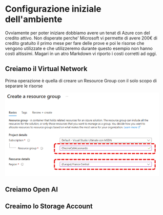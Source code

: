 # Configurazione iniziale dell'ambiente

Ovviamente per poter iniziare dobbiamo avere un tenat di Azure con del credito attivo. Non disperate perche' Microsoft vi permette di avere 200€ di credito gratuito il primo mese per fare delle prove e poi le risorse che vengono utilizzate e che utilizzeremo durante questo esempio non hanno costi altissimi. Magari in un atro Markdown vi riporto i costi corretti ad oggi.

## Creiamo il Virtual Network

Prima operazione è quella di creare un Resource Group con il solo scopo di separare le risorse

![Create RG](img/rg01.png)

## Creiamo Open AI

## Creaimo lo Storage Account

